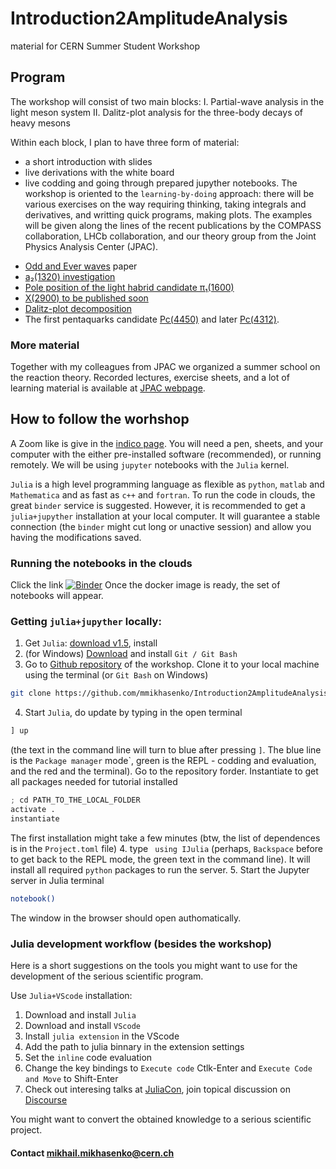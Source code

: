 # Introduction2AmplitudeAnalysis
material for CERN Summer Student Workshop

## Program
The workshop will consist of two main blocks:
I. Partial-wave analysis in the light meson system
II. Dalitz-plot analysis for the three-body decays of heavy mesons

Within each block, I plan to have three form of material:
 - a short introduction with slides
 - live derivations with the white board
 - live codding and going through prepared jupyther notebooks.
The workshop is oriented to the `learning-by-doing` approach:
there will be various exercises on the way requiring thinking, taking integrals and derivatives, and writting quick programs, making plots.
The examples will be given along the lines of the recent publications by the COMPASS collaboration, LHCb collaboration,
and our theory group from the Joint Physics Analysis Center (JPAC).
 * [Odd and Ever waves](https://inspirehep.net/literature/1311486) paper
 * [a₂(1320) investigation](https://inspirehep.net/literature/1665092)
 * [Pole position of the light habrid candidate π₁(1600)](https://inspirehep.net/literature/1697661)
 * [X(2900) to be published soon](https://lhcb-public.web.cern.ch/)
 * [Dalitz-plot decomposition](https://inspirehep.net/literature/1758460)
 * The first pentaquarks candidate [Pc(4450)](https://inspirehep.net/literature/1382595) and later [Pc(4312)](https://inspirehep.net/literature/1728691).

### More material
Together with my colleagues from JPAC we organized a summer school on the reaction theory.
Recorded lectures, exercise sheets, and a lot of learning material is available at [JPAC webpage](http://cgl.soic.indiana.edu/jpac/index.php).

## How to follow the worhshop
A Zoom like is give in the [indico page](https://indico.cern.ch/event/945453/).
You will need a pen, sheets, and your computer with the either pre-installed software (recommended), or running remotely.
We will be using `jupyter` notebooks with the `Julia` kernel.

`Julia` is a high level programming language as flexible as `python`, `matlab` and `Mathematica` and as fast as `c++` and `fortran`.
To run the code in clouds, the great `binder` service is suggested.
However, it is recommended to get a `julia+jupyther` installation at your local computer.
It will guarantee a stable connection (the `binder` might cut long or unactive session) and allow you having the modifications saved.

### Running the notebooks in the clouds
Click the link [![Binder](https://mybinder.org/badge_logo.svg)](https://mybinder.org/v2/gh/mmikhasenko/Introduction2AmplitudeAnalysis/master)
Once the docker image is ready, the set of notebooks will appear.

### Getting `julia+jupyther` locally:
1. Get `Julia`: [download v1.5](https://julialang.org/), install
2. (for Windows) [Download](https://git-scm.com/download/win) and install `Git / Git Bash`
3. Go to [Github repository](ttps://github.com/mmikhasenko/Introduction2AmplitudeAnalysis) of the workshop.
Clone it to your local machine using the terminal (or `Git Bash` on Windows)
 ```bash
 git clone https://github.com/mmikhasenko/Introduction2AmplitudeAnalysis PATH_TO_THE_LOCAL_FOLDER
 ```
4. Start `Julia`, do update by typing in the open terminal
```python
] up
``` 
(the text in the command line will turn to blue after pressing `]`.
The blue line is the `Package manager` mode`, green is the REPL - codding and evaluation, and the red and the terminal).
Go to the repository forder.
Instantiate to get all packages needed for tutorial installed
```python
; cd PATH_TO_THE_LOCAL_FOLDER
activate .
instantiate
```
The first installation might take a few minutes (btw, the list of dependences is in the `Project.toml` file)
4. type ` using IJulia` (perhaps, `Backspace` before to get back to the REPL mode, the green text in the command line).
It will install all required `python` packages to run the server.
5. Start the Jupyter server in Julia terminal
```bash
notebook()
```
The window in the browser should open authomatically.

### Julia development workflow (besides the workshop)
Here is a short suggestions on the tools you might want to use for the development
of the serious scientific program.

Use `Julia+VScode` installation:
1. Download and install `Julia`
2. Download and install `VScode`
3. Install `julia extension` in the VScode
4. Add the path to julia binnary in the extension settings
5. Set the `inline` code evaluation
6. Change the key bindings to `Execute code` Ctlk-Enter and `Execute Code and Move` to Shift-Enter
7. Check out interesing talks at [JuliaCon](https://live.juliacon.org/), join topical discussion on [Discourse](https://discourse.julialang.org/)

You might want to convert the obtained knowledge to a serious scientific project.

#### Contact mikhail.mikhasenko@cern.ch

